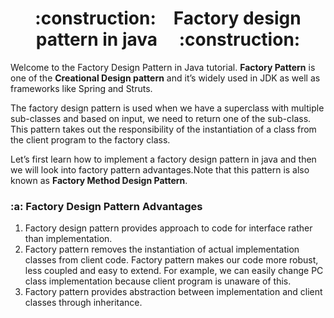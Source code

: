 <h1 align="center">:construction:&ensp;&ensp;Factory design pattern in java&ensp;&ensp; :construction:</h1>

<p>Welcome to the Factory Design Pattern in Java tutorial. <strong>Factory Pattern</strong> is one of the <strong>Creational Design pattern</strong> and it’s widely used in JDK as well as frameworks like Spring and Struts.</p>
<p>The factory design pattern is used when we have a superclass with multiple sub-classes and based on input, we need to return one of the sub-class. This pattern takes out the responsibility of the instantiation of a class from the client program to the factory class.</p>
<p>Let’s first learn how to implement a factory design pattern in java and then we will look into factory pattern advantages.Note that this pattern is also known as <strong>Factory Method Design Pattern</strong>.</p>

<h3><span id="factory-design-pattern-advantages">:a: Factory Design Pattern Advantages</span></h3>
<ol><li>Factory design pattern provides approach to code for interface rather than implementation.</li><li>Factory pattern removes the instantiation of actual implementation classes from client code. Factory pattern makes our code more robust, less coupled and easy to extend. For example, we can easily change PC class implementation because client program is unaware of this.</li><li>Factory pattern provides abstraction between implementation and client classes through inheritance.</li></ol>